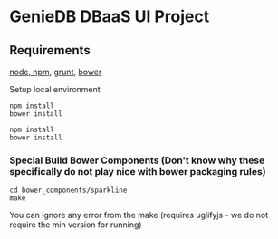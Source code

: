 # GenieDB DBaaS UI Project


## Requirements

[node, npm](http://nodejs.org/),
[grunt](http://gruntjs.com/getting-started),
[bower](http://bower.io/)



Setup local environment

```shell
npm install
bower install
```

```shell
npm install
bower install
```


### Special Build Bower Components (Don't know why these specifically do not play nice with bower packaging rules)

```shell
cd bower_components/sparkline
make
```

You can ignore any error from the make (requires uglifyjs - we do not require the min version for running)


